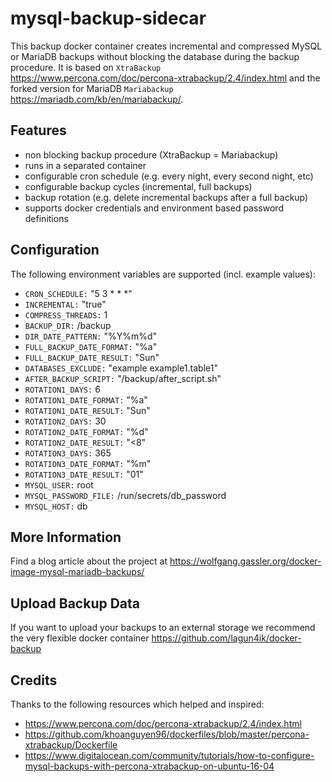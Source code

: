 # mysql-backup-sidecar

This backup docker container creates incremental and compressed MySQL or MariaDB backups without blocking the database during the backup procedure. It is based on `XtraBackup` https://www.percona.com/doc/percona-xtrabackup/2.4/index.html and the forked version for MariaDB `Mariabackup` https://mariadb.com/kb/en/mariabackup/.

## Features

- non blocking backup procedure (XtraBackup = Mariabackup)
- runs in a separated container
- configurable cron schedule (e.g. every night, every second night, etc)
- configurable backup cycles (incremental, full backups)
- backup rotation (e.g. delete incremental backups after a full backup)
- supports docker credentials and environment based password definitions

## Configuration

The following environment variables are supported (incl. example values):

- `CRON_SCHEDULE:` "5 3 * * *"
- `INCREMENTAL:` "true"
- `COMPRESS_THREADS:` 1
- `BACKUP_DIR:` /backup
- `DIR_DATE_PATTERN:` "%Y%m%d"
- `FULL_BACKUP_DATE_FORMAT:` "%a"
- `FULL_BACKUP_DATE_RESULT:` "Sun"
- `DATABASES_EXCLUDE:` "example example1.table1"
- `AFTER_BACKUP_SCRIPT:` "/backup/after_script.sh"
- `ROTATION1_DAYS:` 6
- `ROTATION1_DATE_FORMAT:` "%a"
- `ROTATION1_DATE_RESULT:` "Sun"
- `ROTATION2_DAYS:` 30
- `ROTATION2_DATE_FORMAT:` "%d"
- `ROTATION2_DATE_RESULT:` "<8"
- `ROTATION3_DAYS:` 365
- `ROTATION3_DATE_FORMAT:` "%m"
- `ROTATION3_DATE_RESULT:` "01"
- `MYSQL_USER:` root
- `MYSQL_PASSWORD_FILE:` /run/secrets/db_password
- `MYSQL_HOST:` db

## More Information

Find a blog article about the project at https://wolfgang.gassler.org/docker-image-mysql-mariadb-backups/

## Upload Backup Data

If you want to upload your backups to an external storage we recommend the very flexible docker container https://github.com/lagun4ik/docker-backup

## Credits

Thanks to the following resources which helped and inspired:

- https://www.percona.com/doc/percona-xtrabackup/2.4/index.html
- https://github.com/khoanguyen96/dockerfiles/blob/master/percona-xtrabackup/Dockerfile
- https://www.digitalocean.com/community/tutorials/how-to-configure-mysql-backups-with-percona-xtrabackup-on-ubuntu-16-04
